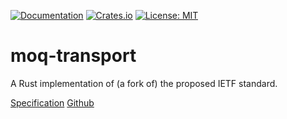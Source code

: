 [![Documentation](https://docs.rs/moq-transport/badge.svg)](https://docs.rs/moq-transport/)
[![Crates.io](https://img.shields.io/crates/v/moq-transport.svg)](https://crates.io/crates/moq-transport)
[![License: MIT](https://img.shields.io/badge/License-MIT-blue.svg)](LICENSE-MIT)

# moq-transport

A Rust implementation of (a fork of) the proposed IETF standard.

[Specification](https://datatracker.ietf.org/doc/draft-ietf-moq-transport/)
[Github](https://github.com/moq-wg/moq-transport)

